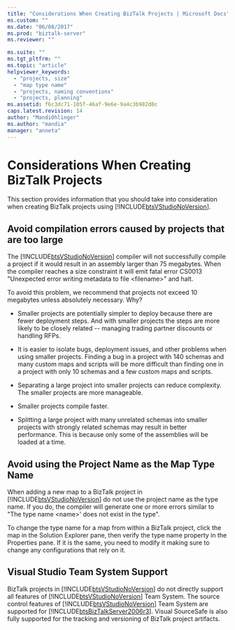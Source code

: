```yaml
---
title: "Considerations When Creating BizTalk Projects | Microsoft Docs"
ms.custom: ""
ms.date: "06/08/2017"
ms.prod: "biztalk-server"
ms.reviewer: ""

ms.suite: ""
ms.tgt_pltfrm: ""
ms.topic: "article"
helpviewer_keywords: 
  - "projects, size"
  - "map type name"
  - "projects, naming conventions"
  - "projects, planning"
ms.assetid: f6c3dc71-105f-46af-9e6e-9a4c3b982d8c
caps.latest.revision: 14
author: "MandiOhlinger"
ms.author: "mandia"
manager: "anneta"
---
```

# Considerations When Creating BizTalk Projects
This section provides information that you should take into consideration when creating BizTalk projects using [!INCLUDE[btsVStudioNoVersion](../includes/btsvstudionoversion-md.md)].  
  
## Avoid compilation errors caused by projects that are too large  
 The [!INCLUDE[btsVStudioNoVersion](../includes/btsvstudionoversion-md.md)] compiler will not successfully compile a project if it would result in an assembly larger than 75 megabytes. When the compiler reaches a size constraint it will emit fatal error CS0013 "Unexpected error writing metadata to file \<filename\>" and halt.  
  
 To avoid this problem, we recommend that projects not exceed 10 megabytes unless absolutely necessary. Why?  
  
-   Smaller projects are potentially simpler to deploy because there are fewer deployment steps. And with smaller projects the steps are more likely to be closely related -- managing trading partner discounts or handling RFPs.  
  
-   It is easier to isolate bugs, deployment issues, and other problems when using smaller projects. Finding a bug in a project with 140 schemas and many custom maps and scripts will be more difficult than finding one in a project with only 10 schemas and a few custom maps and scripts.  
  
-   Separating a large project into smaller projects can reduce complexity. The smaller projects are more manageable.  
  
-   Smaller projects compile faster.  
  
-   Splitting a large project with many unrelated schemas into smaller projects with strongly related schemas may result in better performance. This is because only some of the assemblies will be loaded at a time.  
  
## Avoid using the Project Name as the Map Type Name  
 When adding a new map to a BizTalk project in [!INCLUDE[btsVStudioNoVersion](../includes/btsvstudionoversion-md.md)] do not use the project name as the type name. If you do, the compiler will generate one or more errors similar to "The type name \<name\>' does not exist in the type".  
  
 To change the type name for a map from within a BizTalk project, click the map in the Solution Explorer pane, then verify the type name property in the Properties pane. If it is the same, you need to modify it making sure to change any configurations that rely on it.  
  
## Visual Studio Team System Support  
 BizTalk projects in [!INCLUDE[btsVStudioNoVersion](../includes/btsvstudionoversion-md.md)] do not directly support all features of [!INCLUDE[btsVStudioNoVersion](../includes/btsvstudionoversion-md.md)] Team System. The source control features of [!INCLUDE[btsVStudioNoVersion](../includes/btsvstudionoversion-md.md)] Team System are supported for [!INCLUDE[btsBizTalkServer2006r3](../includes/btsbiztalkserver2006r3-md.md)]. Visual SourceSafe is also fully supported for the tracking and versioning of BizTalk project artifacts.